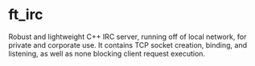 # ft_irc
Robust and lightweight C++ IRC server, running off of local network, for private and corporate use. It contains TCP socket creation, binding, and listening, as well as none blocking client request execution. 
